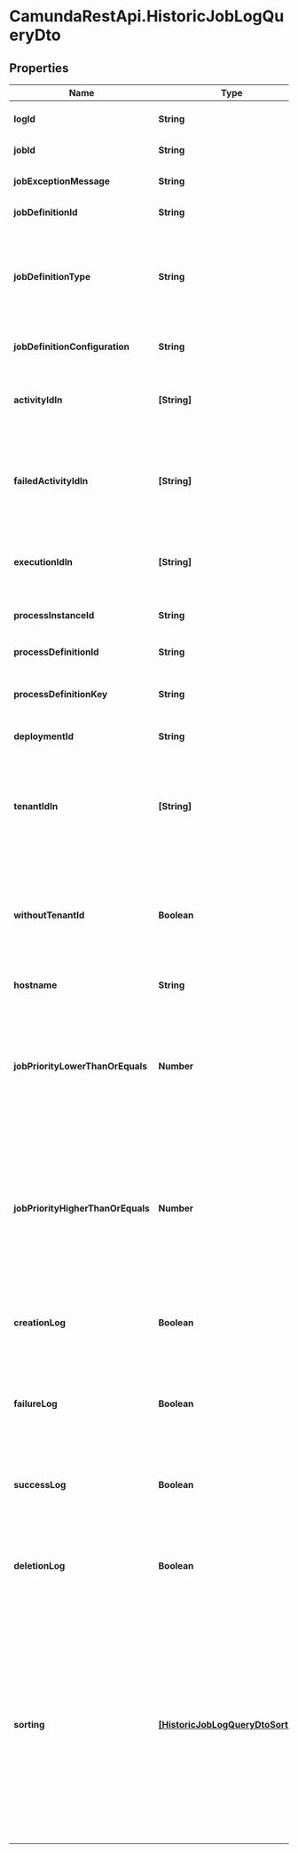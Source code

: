 # CamundaRestApi.HistoricJobLogQueryDto

## Properties
Name | Type | Description | Notes
------------ | ------------- | ------------- | -------------
**logId** | **String** | Filter by historic job log id. | [optional] 
**jobId** | **String** | Filter by job id. | [optional] 
**jobExceptionMessage** | **String** | Filter by job exception message. | [optional] 
**jobDefinitionId** | **String** | Filter by job definition id. | [optional] 
**jobDefinitionType** | **String** | Filter by job definition type. See the [User Guide](https://docs.camunda.org/manual/develop/user-guide/process-engine/the-job-executor/#job-creation) for more information about job definition types. | [optional] 
**jobDefinitionConfiguration** | **String** | Filter by job definition configuration. | [optional] 
**activityIdIn** | **[String]** | Only include historic job logs which belong to one of the passed activity ids. | [optional] 
**failedActivityIdIn** | **[String]** | Only include historic job logs which belong to failures of one of the passed activity ids. | [optional] 
**executionIdIn** | **[String]** | Only include historic job logs which belong to one of the passed execution ids. | [optional] 
**processInstanceId** | **String** | Filter by process instance id. | [optional] 
**processDefinitionId** | **String** | Filter by process definition id. | [optional] 
**processDefinitionKey** | **String** | Filter by process definition key. | [optional] 
**deploymentId** | **String** | Filter by deployment id. | [optional] 
**tenantIdIn** | **[String]** | Only include historic job log entries which belong to one of the passed and comma- separated tenant ids. | [optional] 
**withoutTenantId** | **Boolean** | Only include historic job log entries that belong to no tenant. Value may only be &#x60;true&#x60;, as &#x60;false&#x60; is the default behavior. | [optional] 
**hostname** | **String** | Filter by hostname. | [optional] 
**jobPriorityLowerThanOrEquals** | **Number** | Only include logs for which the associated job had a priority lower than or equal to the given value. Value must be a valid &#x60;long&#x60; value. | [optional] 
**jobPriorityHigherThanOrEquals** | **Number** | Only include logs for which the associated job had a priority higher than or equal to the given value. Value must be a valid &#x60;long&#x60; value. | [optional] 
**creationLog** | **Boolean** | Only include creation logs. Value may only be &#x60;true&#x60;, as &#x60;false&#x60; is the default behavior. | [optional] 
**failureLog** | **Boolean** | Only include failure logs. Value may only be &#x60;true&#x60;, as &#x60;false&#x60; is the default behavior. | [optional] 
**successLog** | **Boolean** | Only include success logs. Value may only be &#x60;true&#x60;, as &#x60;false&#x60; is the default behavior. | [optional] 
**deletionLog** | **Boolean** | Only include deletion logs. Value may only be &#x60;true&#x60;, as &#x60;false&#x60; is the default behavior. | [optional] 
**sorting** | [**[HistoricJobLogQueryDtoSorting]**](HistoricJobLogQueryDtoSorting.md) | An array of criteria to sort the result by. Each element of the array is                        an object that specifies one ordering. The position in the array                        identifies the rank of an ordering, i.e., whether it is primary, secondary,                        etc. Sorting has no effect for &#x60;count&#x60; endpoints | [optional] 
